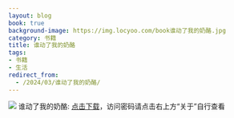 ```yaml
---
layout: blog
book: true
background-image: https://img.locyoo.com/book谁动了我的奶酪.jpg
category: 书籍
title: 谁动了我的奶酪
tags:
- 书籍
- 生活
redirect_from:
  - /2024/03/谁动了我的奶酪/
---
```

![](https://img.locyoo.com/book谁动了我的奶酪.jpg)
谁动了我的奶酪: <a name = "ref1" href="https://url18.ctfile.com/f/50983618-1353911461-70c6e9?p=3619">点击下载</a>，访问密码请点击右上方“关于”自行查看